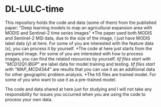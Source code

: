# DL-LULC-time
This repository holds the code and data (some of them) from the published paper:
"Deep learning models to map an agricultural expansion area with MODIS and Sentinel-2 time series images"
*The paper used both MODIS and Sentinel-2 MSI data, due to the size of the image, I just have MODIS label data (y) at here. For some of you are interested with the feature data (x), you can process it by yourself.
*The code at here just starts from the perpared image. For some of you are interested with how to process images, you can find the related resources by yourself.
*tif files start with "MCD12Q1.IBGP*" are label data for model training and testing.
*tif files start with "MAP_MCD43A4*" are results that you can use it as an additional data for other geographic problem analysis.
*The h5 files are trained model. For some of you who want to use it as a pre-trained model.

The code and data shared at here just for studying and I will not take any responsibility for issues you occurred when you are using the code to process your own data.
